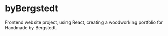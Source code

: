 # byBergstedt

Frontend website project, using React, creating a woodworking portfolio for Handmade by Bergstedt.
